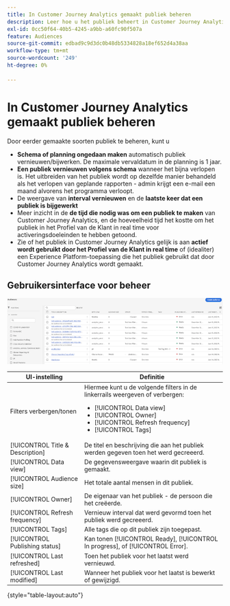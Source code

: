 ```yaml
---
title: In Customer Journey Analytics gemaakt publiek beheren
description: Leer hoe u het publiek beheert in Customer Journey Analytics
exl-id: 0cc50f64-40b5-4245-a9bb-a60fc90f507a
feature: Audiences
source-git-commit: edbad9c9d3dc0b48db5334828a18ef652d4a38aa
workflow-type: tm+mt
source-wordcount: '249'
ht-degree: 0%

---
```


# In Customer Journey Analytics gemaakt publiek beheren

Door eerder gemaakte soorten publiek te beheren, kunt u

* **Schema of planning ongedaan maken** automatisch publiek vernieuwen/bijwerken. De maximale vervaldatum in de planning is 1 jaar.
* **Een publiek vernieuwen volgens schema** wanneer het bijna verlopen is. Het uitbreiden van het publiek wordt op dezelfde manier behandeld als het verlopen van geplande rapporten - admin krijgt een e-mail een maand alvorens het programma verloopt.
* De weergave van **interval vernieuwen** en de **laatste keer dat een publiek is bijgewerkt**
* Meer inzicht in de **de tijd die nodig was om een publiek te maken** van Customer Journey Analytics, en de hoeveelheid tijd het kostte om het publiek in het Profiel van de Klant in real time voor activeringsdoeleinden te hebben getoond.
* Zie of het publiek in Customer Journey Analytics gelijk is aan **actief wordt gebruikt door het Profiel van de Klant in real time** of (idealiter) een Experience Platform-toepassing die het publiek gebruikt dat door Customer Journey Analytics wordt gemaakt.

## Gebruikersinterface voor beheer

![](assets/manage.png)

| UI-instelling | Definitie |
| --- | --- |
| Filters verbergen/tonen | Hiermee kunt u de volgende filters in de linkerrails weergeven of verbergen: <ul><li>[!UICONTROL Data view]</li><li>[!UICONTROL Owner]</li><li>[!UICONTROL Refresh frequency]</li><li>[!UICONTROL Tags]</li></ul> |
| [!UICONTROL Title & Description] | De titel en beschrijving die aan het publiek werden gegeven toen het werd gecreeerd. |
| [!UICONTROL Data view] | De gegevensweergave waarin dit publiek is gemaakt. |
| [!UICONTROL Audience size] | Het totale aantal mensen in dit publiek. |
| [!UICONTROL Owner] | De eigenaar van het publiek - de persoon die het creëerde. |
| [!UICONTROL Refresh frequency] | Vernieuw interval dat werd gevormd toen het publiek werd gecreeerd. |
| [!UICONTROL Tags] | Alle tags die op dit publiek zijn toegepast. |
| [!UICONTROL Publishing status] | Kan tonen [!UICONTROL Ready], [!UICONTROL In progress], of [!UICONTROL Error]. |
| [!UICONTROL  Last refreshed] | Toen het publiek voor het laatst werd vernieuwd. |
| [!UICONTROL Last modified] | Wanneer het publiek voor het laatst is bewerkt of gewijzigd. |

{style="table-layout:auto"}
